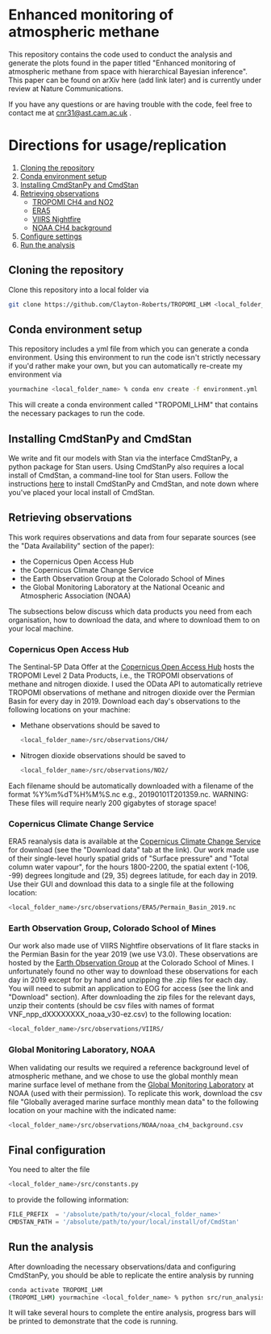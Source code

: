 # Enhanced monitoring of atmospheric methane
 
This repository contains the code used to conduct the analysis and generate the plots found in the paper titled "Enhanced monitoring of atmospheric methane from space with hierarchical Bayesian inference". This paper can be found on arXiv here (add link later) and is currently under review at Nature Communications. 

If you have any questions or are having trouble with the code, feel free to contact me at cnr31@ast.cam.ac.uk . 

# Directions for usage/replication
1. [Cloning the repository](#cloning_the_repository)
2. [Conda environment setup](#conda_environment_setup)
3. [Installing CmdStanPy and CmdStan](#cmdstanpy_install)
4. [Retrieving observations](#retrieving_observations)
    * [TROPOMI CH4 and NO2](#tropomi)
    * [ERA5](#era5)
    * [VIIRS Nightfire](#viirs)
    * [NOAA CH4 background](#noaa)
5. [Configure settings](#config)
6. [Run the analysis](#script)

## Cloning the repository <a name="cloning_the_repository"></a>

Clone this repository into a local folder via

```bash
git clone https://github.com/Clayton-Roberts/TROPOMI_LHM <local_folder_name>
```

## Conda environment setup <a name="conda_environment_setup"></a>
This repository includes a yml file from which you can generate a conda environment. Using this environment to run the code isn't strictly necessary if you'd rather make your own, but you can automatically re-create my environment via 

```bash
yourmachine <local_folder_name> % conda env create -f environment.yml
```

This will create a conda environment called "TROPOMI_LHM" that contains the necessary packages to run the code. 

## Installing CmdStanPy and CmdStan <a name="cmdstanpy_install"></a>

We write and fit our models with Stan via the interface CmdStanPy, a python package for Stan users. Using CmdStanPy also requires a local install of CmdStan, a command-line tool for Stan users. Follow the instructions [here](https://cmdstanpy.readthedocs.io/en/stable-0.9.65/getting_started.html) to install CmdStanPy and CmdStan, and note down where you've placed your local install of CmdStan. 

## Retrieving observations <a name="retrieving_observations"></a>

This work requires observations and data from four separate sources (see the "Data Availability" section of the paper):
* the Copernicus Open Access Hub
* the Copernicus Climate Change Service
* the Earth Observation Group at the Colorado School of Mines
* the Global Monitoring Laboratory at the National Oceanic and Atmospheric Association (NOAA)

The subsections below discuss which data products you need from each organisation, how to download the data, and where to download them to on your local machine.

### Copernicus Open Access Hub <a name="tropomi"></a>
The Sentinal-5P Data Offer at the [Copernicus Open Access Hub](https://scihub.copernicus.eu/userguide/WebHome) hosts the TROPOMI Level 2 Data Products, i.e., the TROPOMI observations of methane and nitrogen dioxide. I used the OData API to automatically retrieve TROPOMI observations of methane and nitrogen dioxide over the Permian Basin for every day in 2019. Download each day's observations to the following locations on your machine: 

* Methane observations should be saved to 
  ```bash 
  <local_folder_name>/src/observations/CH4/
  ```
* Nitrogen dioxide observations should be saved to
  ```bash
  <local_folder_name>/src/observations/NO2/
  ```
  
Each filename should be automatically downloaded with a filename of the format %Y%m%dT%H%M%S.nc e.g., 20190101T201359.nc. WARNING: These files will require nearly 200 gigabytes of storage space!

### Copernicus Climate Change Service <a name="era5"></a>
ERA5 reanalysis data is available at the [Copernicus Climate Change Service](https://cds.climate.copernicus.eu/cdsapp#!/dataset/reanalysis-era5-single-levels?tab=overview) for download (see the "Download data" tab at the link). Our work made use of their single-level hourly spatial grids of "Surface pressure" and "Total column water vapour", for the hours 1800-2200, the spatial extent (-106, -99) degrees longitude and (29, 35) degrees latitude, for each day in 2019. Use their GUI and download this data to a single file at the following location: 

```bash
<local_folder_name>/src/observations/ERA5/Permain_Basin_2019.nc
```

### Earth Observation Group, Colorado School of Mines <a name="viirs"></a>
Our work also made use of VIIRS Nightfire observations of lit flare stacks in the Permian Basin for the year 2019 (we use V3.0). These observations are hosted by the [Earth Observation Group](https://eogdata.mines.edu/products/vnf/) at the Colorado School of Mines. I unfortunately found no other way to download these observations for each day in 2019 except for by hand and unzipping the .zip files for each day. You will need to submit an application to EOG for access (see the link and "Download" section). After downloading the zip files for the relevant days, unzip their contents (should be csv files with names of format VNF_npp_dXXXXXXXX_noaa_v30-ez.csv) to the following location: 

```bash
<local_folder_name>/src/observations/VIIRS/
```

### Global Monitoring Laboratory, NOAA <a name="noaa"></a>
When validating our results we required a reference background level of atmospheric methane, and we chose to use the global monthly mean marine surface level of methane from the [Global Monitoring Laboratory](https://gml.noaa.gov/ccgg/trends_ch4/) at NOAA (used with their permission). To replicate this work, download the csv file "Globally averaged marine surface monthly mean data" to the following location on your machine with the indicated name: 

```bash
<local_folder_name>/src/observations/NOAA/noaa_ch4_background.csv
```

## Final configuration <a name="config"></a>
You need to alter the file 

```bash
<local_folder_name>/src/constants.py
```
to provide the following information:

```python
FILE_PREFIX  = '/absolute/path/to/your/<local_folder_name>'
CMDSTAN_PATH = '/absolute/path/to/your/local/install/of/CmdStan'
```

## Run the analysis <a name="script"></a>
After downloading the necessary observations/data and configuring CmdStanPy, you should be able to replicate the entire analysis by running 

```bash
conda activate TROPOMI_LHM
(TROPOMI_LHM) yourmachine <local_folder_name> % python src/run_analysis.py
```

It will take several hours to complete the entire analysis, progress bars will be printed to demonstrate that the code is running. 



